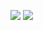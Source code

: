 <a href="https://www.instagram.com/55._.yong/" target="_blank"><img src="https://img.shields.io/badge/55._.yong-E4405F?style=flat-square&logo=instagram&logoColor=FFFFFF"/></a>
<a href="" target="_blank"><img src="https://img.shields.io/badge/rmdir@kakao.com-FFCD00?style=for-the-badge&logo=kakao&logoColor=FFFFFF"/></a>
